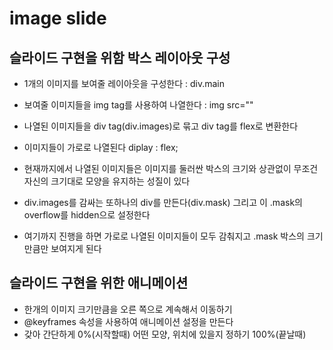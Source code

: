 # image slide

## 슬라이드 구현을 위함 박스 레이아웃 구성

- 1개의 이미지를 보여줄 레이아웃을 구성한다 : div.main
- 보여줄 이미지들을 img tag를 사용하여 나열한다 : img src=""
- 나열된 이미지들을 div tag(div.images)로 묶고 div tag를 flex로 변환한다
- 이미지들이 가로로 나열된다 diplay : flex;

- 현재까지에서 나열된 이미지들은 이미지를 둘러싼 박스의 크기와 상관없이 무조건 자신의 크기대로 모양을 유지하는 성질이 있다
- div.images를 감싸는 또하나의 div를 만든다(div.mask) 그리고 이 .mask의 overflow를 hidden으로 설정한다
- 여기까지 진행을 하면 가로로 나열된 이미지들이 모두 감춰지고 .mask 박스의 크기만큼만 보여지게 된다

## 슬라이드 구현을 위한 애니메이션

- 한개의 이미지 크기만큼을 오른 쪽으로 계속해서 이동하기
- @keyframes 속성을 사용하여 애니메이션 설정을 만든다
- 갖아 간단하게 0%(시작할때) 어떤 모양, 위치에 있을지 정하기
  100%(끝날때)
